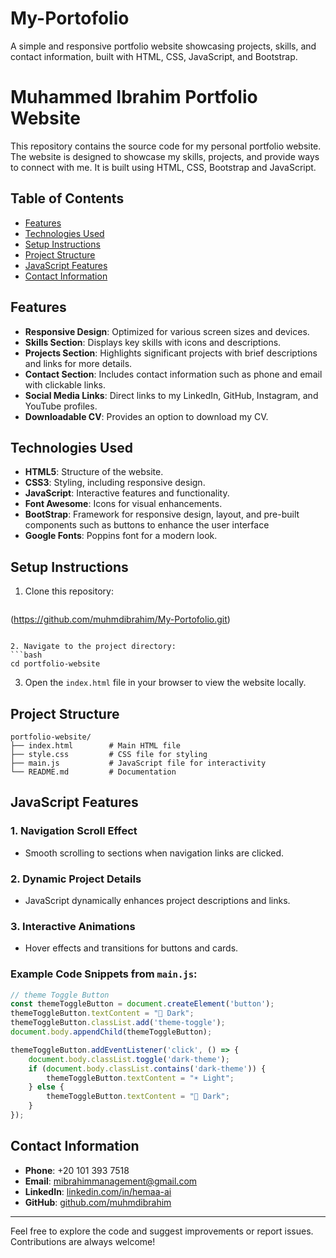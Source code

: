 # My-Portofolio
A simple and responsive portfolio website showcasing projects, skills, and contact information, built with HTML, CSS, JavaScript, and Bootstrap.

# Muhammed Ibrahim Portfolio Website

This repository contains the source code for my personal portfolio website. The website is designed to showcase my skills, projects, and provide ways to connect with me. It is built using HTML, CSS, Bootstrap and JavaScript.

## Table of Contents

- [Features](#features)
- [Technologies Used](#technologies-used)
- [Setup Instructions](#setup-instructions)
- [Project Structure](#project-structure)
- [JavaScript Features](#javascript-features)
- [Contact Information](#contact-information)

## Features

- **Responsive Design**: Optimized for various screen sizes and devices.
- **Skills Section**: Displays key skills with icons and descriptions.
- **Projects Section**: Highlights significant projects with brief descriptions and links for more details.
- **Contact Section**: Includes contact information such as phone and email with clickable links.
- **Social Media Links**: Direct links to my LinkedIn, GitHub, Instagram, and YouTube profiles.
- **Downloadable CV**: Provides an option to download my CV.

## Technologies Used

- **HTML5**: Structure of the website.
- **CSS3**: Styling, including responsive design.
- **JavaScript**: Interactive features and functionality.
- **Font Awesome**: Icons for visual enhancements.
- **BootStrap**: Framework for responsive design, layout, and pre-built components such as buttons to enhance the user interface
- **Google Fonts**: Poppins font for a modern look.

## Setup Instructions

1. Clone this repository:
   ```bash
  (https://github.com/muhmdibrahim/My-Portofolio.git)
   ```

2. Navigate to the project directory:
   ```bash
   cd portfolio-website
   ```

3. Open the `index.html` file in your browser to view the website locally.

## Project Structure

```
portfolio-website/
├── index.html        # Main HTML file
├── style.css         # CSS file for styling
├── main.js           # JavaScript file for interactivity
└── README.md         # Documentation
```

## JavaScript Features

### 1. Navigation Scroll Effect
- Smooth scrolling to sections when navigation links are clicked.

### 2. Dynamic Project Details
- JavaScript dynamically enhances project descriptions and links.

### 3. Interactive Animations
- Hover effects and transitions for buttons and cards.

### Example Code Snippets from `main.js`:
```javascript
// theme Toggle Button
const themeToggleButton = document.createElement('button');
themeToggleButton.textContent = "🌙 Dark";
themeToggleButton.classList.add('theme-toggle');
document.body.appendChild(themeToggleButton);

themeToggleButton.addEventListener('click', () => {
    document.body.classList.toggle('dark-theme');
    if (document.body.classList.contains('dark-theme')) {
        themeToggleButton.textContent = "☀️ Light";
    } else {
        themeToggleButton.textContent = "🌙 Dark";
    }
});
```

## Contact Information

- **Phone**: +20 101 393 7518
- **Email**: [mibrahimmanagement@gmail.com](mailto:mibrahimmanagement@gmail.com)
- **LinkedIn**: [linkedin.com/in/hemaa-ai](https://www.linkedin.com/in/hemaa-ai/)
- **GitHub**: [github.com/muhmdibrahim](https://github.com/muhmdibrahim)

---
Feel free to explore the code and suggest improvements or report issues. Contributions are always welcome!
